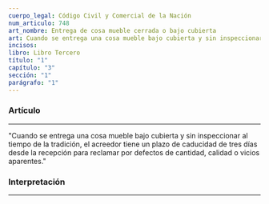 ```yaml
---
cuerpo_legal: Código Civil y Comercial de la Nación
num_articulo: 748
art_nombre: Entrega de cosa mueble cerrada o bajo cubierta
art: Cuando se entrega una cosa mueble bajo cubierta y sin inspeccionar al tiempo de la tradición, el acreedor tiene un plazo de caducidad de tres días desde la recepción para reclamar por defectos de cantidad, calidad o vicios aparentes.
incisos: 
libro: Libro Tercero
título: "1"
capítulo: "3"
sección: "1"
parágrafo: "1"
---
```

### Artículo
---
"Cuando se entrega una cosa mueble bajo cubierta y sin inspeccionar al tiempo de la tradición, el acreedor tiene un plazo de caducidad de tres días desde la recepción para reclamar por defectos de cantidad, calidad o vicios aparentes."


### Interpretación
---
